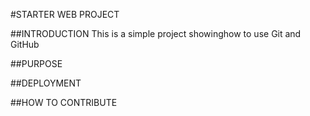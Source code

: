 #STARTER WEB PROJECT

##INTRODUCTION
This is a simple project showinghow to use Git and GitHub

##PURPOSE

##DEPLOYMENT

##HOW TO CONTRIBUTE